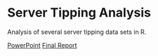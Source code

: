 # Server Tipping Analysis

Analysis of several server tipping data sets in R.

[PowerPoint](https://drive.google.com/file/d/1kR6WYQ_f5ALg2mW07_PqTYlJh2AwG6EX/view?usp=sharing) 
[Final Report](https://drive.google.com/file/d/1_rYnW6ZBmwFg7NErauXRvLl0L8WwA05_/view) 

